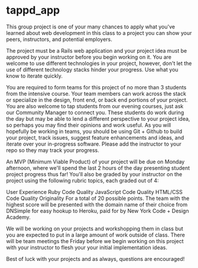 # tappd_app

This group project is one of your many chances to apply what you've learned about web development in this class to a project you can show your peers, instructors, and potential employers.

The project must be a Rails web application and your project idea must be approved by your instructor before you begin working on it. You are welcome to use different technologies in your project, however, don't let the use of different technology stacks hinder your progress. Use what you know to iterate quickly.

You are required to form teams for this project of no more than 3 students from the intensive course. Your team members can work across the stack or specialize in the design, front end, or back end portions of your project. You are also welcome to tap students from our evening courses, just ask our Community Manager to connect you. These students do work during the day but may be able to lend a different perspective to your project idea, so perhaps you may find their opinions and work useful. As you will hopefully be working in teams, you should be using Git + Github to build your project, track issues, suggest feature enhancements and ideas, and iterate over your in-progress software. Please add the instructor to your repo so they may track your progress.

An MVP (Minimum Viable Product) of your project will be due on Monday afternoon, where we'll spend the last 2 hours of the day presenting student project progress thus far! You'll also be graded by your instructor on the project using the following rubric topics, each graded out of 4:

User Experience
Ruby Code Quality
JavaScript Code Quality
HTML/CSS Code Quality
Originality
For a total of 20 possible points. The team with the highest score will be presented with the domain name of their choice from DNSimple for easy hookup to Heroku, paid for by New York Code + Design Academy.

We will be working on your projects and workshopping them in class but you are expected to put in a large amount of work outside of class. There will be team meetings the Friday before we begin working on this project with your instructor to flesh your your initial implementation ideas.

Best of luck with your projects and as always, questions are encouraged!